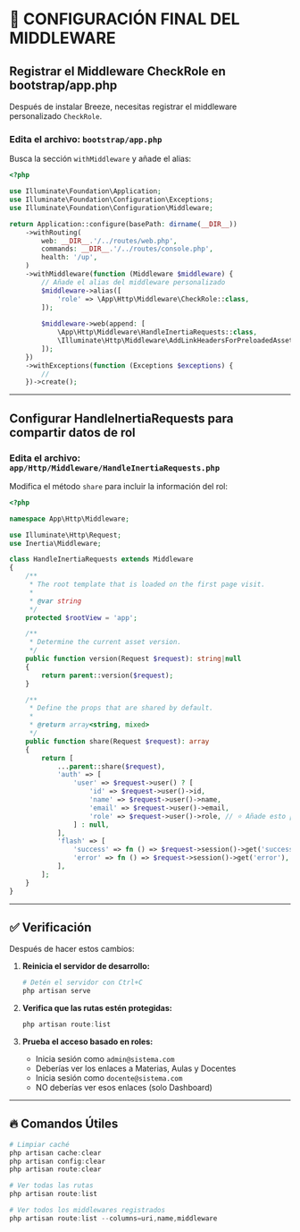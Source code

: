 # 🔧 CONFIGURACIÓN FINAL DEL MIDDLEWARE

## Registrar el Middleware CheckRole en bootstrap/app.php

Después de instalar Breeze, necesitas registrar el middleware personalizado `CheckRole`.

### Edita el archivo: `bootstrap/app.php`

Busca la sección `withMiddleware` y añade el alias:

```php
<?php

use Illuminate\Foundation\Application;
use Illuminate\Foundation\Configuration\Exceptions;
use Illuminate\Foundation\Configuration\Middleware;

return Application::configure(basePath: dirname(__DIR__))
    ->withRouting(
        web: __DIR__.'/../routes/web.php',
        commands: __DIR__.'/../routes/console.php',
        health: '/up',
    )
    ->withMiddleware(function (Middleware $middleware) {
        // Añade el alias del middleware personalizado
        $middleware->alias([
            'role' => \App\Http\Middleware\CheckRole::class,
        ]);
        
        $middleware->web(append: [
            \App\Http\Middleware\HandleInertiaRequests::class,
            \Illuminate\Http\Middleware\AddLinkHeadersForPreloadedAssets::class,
        ]);
    })
    ->withExceptions(function (Exceptions $exceptions) {
        //
    })->create();
```

---

## Configurar HandleInertiaRequests para compartir datos de rol

### Edita el archivo: `app/Http/Middleware/HandleInertiaRequests.php`

Modifica el método `share` para incluir la información del rol:

```php
<?php

namespace App\Http\Middleware;

use Illuminate\Http\Request;
use Inertia\Middleware;

class HandleInertiaRequests extends Middleware
{
    /**
     * The root template that is loaded on the first page visit.
     *
     * @var string
     */
    protected $rootView = 'app';

    /**
     * Determine the current asset version.
     */
    public function version(Request $request): string|null
    {
        return parent::version($request);
    }

    /**
     * Define the props that are shared by default.
     *
     * @return array<string, mixed>
     */
    public function share(Request $request): array
    {
        return [
            ...parent::share($request),
            'auth' => [
                'user' => $request->user() ? [
                    'id' => $request->user()->id,
                    'name' => $request->user()->name,
                    'email' => $request->user()->email,
                    'role' => $request->user()->role, // ⭐ Añade esto para compartir el rol
                ] : null,
            ],
            'flash' => [
                'success' => fn () => $request->session()->get('success'),
                'error' => fn () => $request->session()->get('error'),
            ],
        ];
    }
}
```

---

## ✅ Verificación

Después de hacer estos cambios:

1. **Reinicia el servidor de desarrollo:**
   ```powershell
   # Detén el servidor con Ctrl+C
   php artisan serve
   ```

2. **Verifica que las rutas estén protegidas:**
   ```powershell
   php artisan route:list
   ```

3. **Prueba el acceso basado en roles:**
   - Inicia sesión como `admin@sistema.com`
   - Deberías ver los enlaces a Materias, Aulas y Docentes
   - Inicia sesión como `docente@sistema.com`
   - NO deberías ver esos enlaces (solo Dashboard)

---

## 🔥 Comandos Útiles

```powershell
# Limpiar caché
php artisan cache:clear
php artisan config:clear
php artisan route:clear

# Ver todas las rutas
php artisan route:list

# Ver todos los middlewares registrados
php artisan route:list --columns=uri,name,middleware
```
